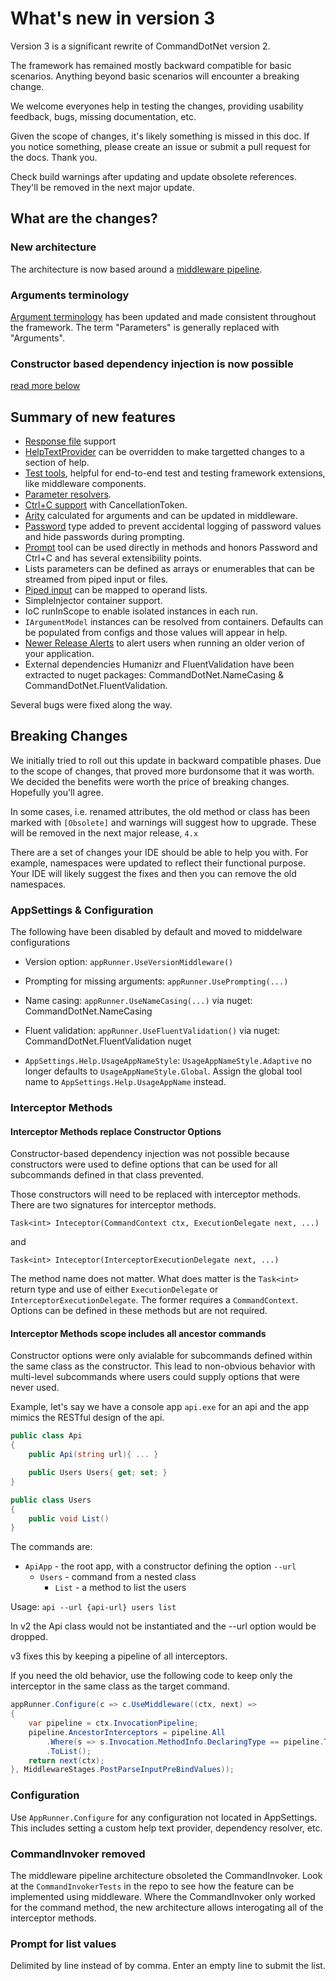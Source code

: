 # What's new in version 3

Version 3 is a significant rewrite of CommandDotNet version 2.

The framework has remained mostly backward compatible for basic scenarios. 
Anything beyond basic scenarios will encounter a breaking change.

We welcome everyones help in testing the changes, providing usability feedback, bugs, missing documentation, etc.

Given the scope of changes, it's likely something is missed in this doc. If you notice something, please create an issue or submit a pull request for the docs.  Thank you.

Check build warnings after updating and update obsolete references.  They'll be removed in the next major update.

## What are the changes?

### New architecture
The architecture is now based around a [middleware pipeline](Extensibility/middleware.md).

### Arguments terminology
[Argument terminology](DefiningCommands/argument-terminology.md) has been updated and made consistent throughout the framework. The term "Parameters" is generally replaced with "Arguments".

### Constructor based dependency injection is now possible
[read more below](#interceptor-methods)

## Summary of new features

* [Response file](Middleware/response-files.md) support 
* [HelpTextProvider](Extensibility/help.md) can be overridden to make targetted changes to a section of help.
* [Test tools](test-tools.md), helpful for end-to-end test and testing framework extensions, like middleware components.
* [Parameter resolvers](Extensibility/parameter-resolvers.md).
* [Ctrl+C support](Middleware/cancellation.md) with CancellationToken.
* [Arity](DefiningCommands/argument-arity.md) calculated for arguments and can be updated in middleware.
* [Password](DefiningCommands/passwords.md) type added to prevent accidental logging of password values and hide passwords during prompting.
* [Prompt](Middleware/prompting.md) tool can be used directly in methods and honors Password and Ctrl+C and has several extensibility points.
* Lists parameters can be defined as arrays or enumerables that can be streamed from piped input or files.
* [Piped input](Middleware/piped-arguments.md) can be mapped to operand lists.
* SimpleInjector container support.
* IoC runInScope to enable isolated instances in each run.
* `IArgumentModel` instances can be resolved from containers. Defaults can be populated from configs and those values will appear in help.
* [Newer Release Alerts](Middleware/newer-release-alerts.md) to alert users when running an older verion of your application.
* External dependencies Humanizr and FluentValidation have been extracted to nuget packages: CommandDotNet.NameCasing & CommandDotNet.FluentValidation.

Several bugs were fixed along the way.

## Breaking Changes

We initially tried to roll out this update in backward compatible phases. Due to the scope of changes, that proved more burdonsome that it was worth. We decided the benefits were worth the price of breaking changes. Hopefully you'll agree.

In some cases, i.e. renamed attributes, the old method or class has been marked with `[Obsolete]` and warnings will suggest how to upgrade.  These will be removed in the next major release, `4.x`

There are a set of changes your IDE should be able to help you with.  For example, namespaces were updated to reflect their functional purpose. Your IDE will likely suggest the fixes and then you can remove the old namespaces. 

### AppSettings & Configuration

The following have been disabled by default and moved to middelware configurations

* Version option: `appRunner.UseVersionMiddleware()`
* Prompting for missing arguments: `appRunner.UsePrompting(...)`
* Name casing: `appRunner.UseNameCasing(...)` via nuget: CommandDotNet.NameCasing
* Fluent validation: `appRunner.UseFluentValidation()` via nuget: CommandDotNet.FluentValidation nuget

* `AppSettings.Help.UsageAppNameStyle`: `UsageAppNameStyle.Adaptive` no longer defaults to `UsageAppNameStyle.Global`. Assign the global tool name to `AppSettings.Help.UsageAppName` instead.

### Interceptor Methods

#### Interceptor Methods replace Constructor Options 

Constructor-based dependency injection was not possible because constructors were used to define options that can be used for all subcommands defined in that class prevented.

Those constructors will need to be replaced with interceptor methods.  There are two signatures for interceptor methods.

`Task<int> Inteceptor(CommandContext ctx, ExecutionDelegate next, ...)`

and

`Task<int> Inteceptor(InterceptorExecutionDelegate next, ...)`

The method name does not matter.  What does matter is the `Task<int>` return type and use of either `ExecutionDelegate` or `InterceptorExecutionDelegate`.  The former requires a `CommandContext`. Options can be defined in these methods but are not required.

#### Interceptor Methods scope includes all ancestor commands

Constructor options were only avialable for subcommands defined within the same class as the constructor.
This lead to non-obvious behavior with multi-level subcommands where users could supply options that were never used.

Example, let's say we have a console app `api.exe` for an api and the app mimics the RESTful design of the api. 

``` c#
public class Api
{
    public Api(string url){ ... }

    public Users Users{ get; set; }
}

public class Users
{
    public void List()
}
```

The commands are:

* `ApiApp` - the root app, with a constructor defining the option `--url`
  * `Users` - command from a nested class
    * `List` - a method to list the users

Usage: `api --url {api-url} users list`

In v2 the Api class would not be instantiated and the --url option would be dropped.  

v3 fixes this by keeping a pipeline of all interceptors.

If you need the old behavior, use the following code to keep only the interceptor in the same class as the target command. 

``` c#
appRunner.Configure(c => c.UseMiddleware((ctx, next) =>
{
    var pipeline = ctx.InvocationPipeline;
    pipeline.AncestorInterceptors = pipeline.All
        .Where(s => s.Invocation.MethodInfo.DeclaringType == pipeline.TargetCommand.Invocation.MethodInfo.DeclaringType)
        .ToList();
    return next(ctx);
}, MiddlewareStages.PostParseInputPreBindValues));
```

### Configuration

Use `AppRunner.Configure` for any configuration not located in AppSettings. This includes setting a custom help text provider, dependency resolver, etc.

### CommandInvoker removed
The middleware pipeline architecture obsoleted the CommandInvoker. Look at the `CommandInvokerTests` in the repo to see how the feature can be implemented using middleware. Where the CommandInvoker only worked for the command method, the new architecture allows interogating all of the interceptor methods.

### Prompt for list values
Delimited by line instead of by comma. Enter an empty line to submit the list.